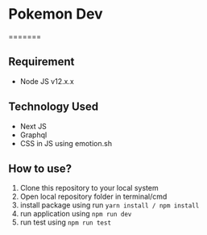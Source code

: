 # Pokemon Dev
=======

## Requirement
- Node JS v12.x.x

## Technology Used
- Next JS
- Graphql 
- CSS in JS using emotion.sh

## How to use?
1. Clone this repository to your local system
2. Open local repository folder in terminal/cmd
3. install package using run `yarn install / npm install`
4. run application using `npm run dev`
5. run test using `npm run test`
